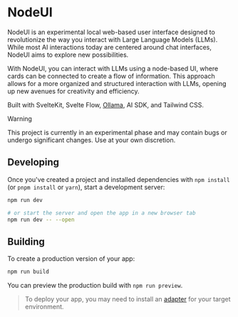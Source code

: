 # NodeUI

NodeUI is an experimental local web-based user interface designed to revolutionize the way you interact with Large Language Models (LLMs). While most AI interactions today are centered around chat interfaces, NodeUI aims to explore new possibilities.

With NodeUI, you can interact with LLMs using a node-based UI, where cards can be connected to create a flow of information. This approach allows for a more organized and structured interaction with LLMs, opening up new avenues for creativity and efficiency.

Built with SvelteKit, Svelte Flow, [Ollama](https://ollama.ai/), AI SDK, and Tailwind CSS.

> [!WARNING]
> This project is currently in an experimental phase and may contain bugs or undergo significant changes. Use at your own discretion.

## Developing

Once you've created a project and installed dependencies with `npm install` (or `pnpm install` or `yarn`), start a development server:

```bash
npm run dev

# or start the server and open the app in a new browser tab
npm run dev -- --open
```

## Building

To create a production version of your app:

```bash
npm run build
```

You can preview the production build with `npm run preview`.

> To deploy your app, you may need to install an [adapter](https://svelte.dev/docs/kit/adapters) for your target environment.
